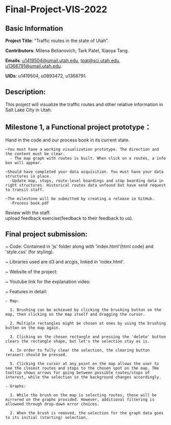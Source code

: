 # Final-Project-VIS-2022
## Basic Information
**Project Title**: “Traffic routes in the state of Utah”.

**Contributors**: Milena Belianovich, Tark Patel, Xiaoya Tang.

**Emails**: u1419504@umail.utah.edu, tpat@sci.utah.edu, u1368791@umail.utah.edu.

**UIDs**: u1419504, u0893472, u1368791.

## Description: 
This project will visualize the traffic routes and other relative information in Salt Lake City in Utah.

## Milestone 1, a Functional project prototype：
  Hand in the code and our process book in its current state.

    ~You must have a working visualization prototype. The direction and the content must be clear.
      - The map graph with routes is built. When click on a routes, a info box will appear.
      
    ~Should have completed your data acquisition. You must have your data structures in place.
      -Update map, stops, route-level boardings and stop boarding data in right structures. Historical routes data unfound but have send request to transit staff.
      
    ~The milestone will be submitted by creating a release in GitHub.
      -Process book.pdf
    
  Review with the staff.\
  upload feedback exercise(feedback to their feedback to us).
  
 ## Final project submission: 
 ~ Code: Contained in 'js' folder along with 'index.html'(html code) and 'style.css' (for styling).  

 ~ Libraries used are d3 and arcgis, linked in 'index.html'.   

 ~ Website of the project:    

 ~ Youtube link for the explanation video:  

 ~ Features in detail:

    - Map:

      1. Brushing can be achieved by clicking the brushing button on the map, then clicking on the map itself and dragging the cursor.

      2. Multiple rectangles might be chosen at ones by using the brushing button on the map again.

      3. Clicking on the chosen rectangle and pressing the 'delete' button clears the rectangle shape, but let's the selection stay as is.

      4. In order to fully clear the selection, the clearing button (eraser) should be pressed.

      5. Clicking the cursor at any point on the map allows the user to see the closest routes and stops to the chosen spot on the map. THe tooltip shows arrows for going between possible routes/stops of interest, while the selection in the background changes accordingly.

    - Graphs:
    
      1. While the brush on the map is selecting routes, those will be mirrored on the graphs provided. However, additional filtering is alloweed through drop-down error choices.

      2. When the brush is removed, the selection for the graph data goes to its initial (starting) selection.
